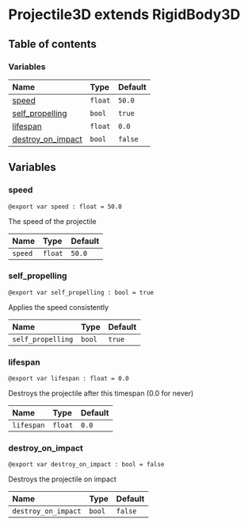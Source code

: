 # Projectile3D extends RigidBody3D

## Table of contents

### Variables

|Name|Type|Default|
|:-|:-|:-|
|[speed](#speed)|`float`|`50.0`|
|[self_propelling](#self_propelling)|`bool`|`true`|
|[lifespan](#lifespan)|`float`|`0.0`|
|[destroy_on_impact](#destroy_on_impact)|`bool`|`false`|

## Variables

### speed

```gdscript
@export var speed : float = 50.0
```

The speed of the projectile

|Name|Type|Default|
|:-|:-|:-|
|`speed`|`float`|`50.0`|

### self_propelling

```gdscript
@export var self_propelling : bool = true
```

Applies the speed consistently

|Name|Type|Default|
|:-|:-|:-|
|`self_propelling`|`bool`|`true`|

### lifespan

```gdscript
@export var lifespan : float = 0.0
```

Destroys the projectile after this timespan (0.0 for never)

|Name|Type|Default|
|:-|:-|:-|
|`lifespan`|`float`|`0.0`|

### destroy_on_impact

```gdscript
@export var destroy_on_impact : bool = false
```

Destroys the projectile on impact

|Name|Type|Default|
|:-|:-|:-|
|`destroy_on_impact`|`bool`|`false`|

